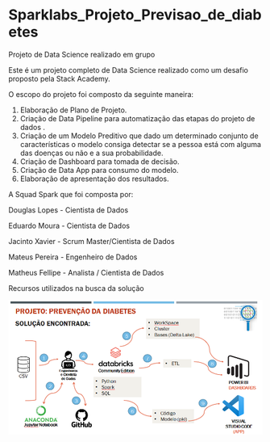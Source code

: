 # Sparklabs_Projeto_Previsao_de_diabetes
 Projeto de Data Science realizado em grupo

Este é um projeto completo de Data Science realizado como um desafio proposto pela Stack Academy.

O escopo do projeto foi composto da seguinte maneira:
1.	Elaboração de Plano de Projeto.
2.	Criação de Data Pipeline para automatização das etapas do projeto de dados .
3.	Criação de um Modelo Preditivo que dado um determinado conjunto de características o modelo consiga detectar se a pessoa está com alguma das doenças ou não e a sua probabilidade. 
4.	Criação de Dashboard para tomada de decisão. 
5.	Criação de Data App para consumo do modelo. 
6.	Elaboração de apresentação dos resultados.


A Squad Spark que foi composta por:

Douglas Lopes - Cientista de Dados

Eduardo Moura - Cientista de Dados

Jacinto Xavier - Scrum Master/Cientista de Dados

Mateus Pereira -  Engenheiro de Dados

Matheus Fellipe - Analista / Cientista de Dados

Recursos utilizados na busca da solução 

![solucao](https://github.com/MatheusFCBarros/Sparklabs_Projeto_Previsao_de_diabetes/blob/main/solucao_encontrada.png)
